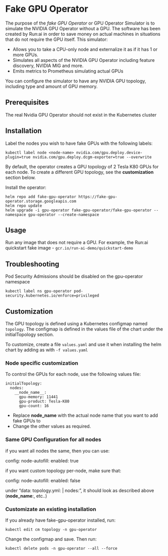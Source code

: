 # Fake GPU Operator

The purpose of the _fake GPU Operator_ or GPU Operator Simulator is to simulate the NVIDIA GPU Operator without a GPU. The software has been created by Run:ai in order to save money on actual machines in situations that do not require the GPU itself. This simulator:

* Allows you to take a CPU-only node and externalize it as if it has 1 or more GPUs. 
* Simulates all aspects of the NVIDIA GPU Operator including feature discovery, NVIDIA MIG and more. 
* Emits metrics to Prometheus simulating actual GPUs

You can configure the simulator to have any NVIDIA GPU topology, including type and amount of GPU memory. 



## Prerequisites

The real Nvidia GPU Operator should not exist in the Kubernetes cluster

## Installation

Label the nodes you wish to have fake GPUs with the following labels:

```
kubectl label node <node-name> nvidia.com/gpu.deploy.device-plugin=true nvidia.com/gpu.deploy.dcgm-exporter=true --overwrite
```

By default, the operator creates a GPU topology of 2 Tesla K80 GPUs for each node. To create a different GPU topology, see the __customization__ section below.


Install the operator:

```
helm repo add fake-gpu-operator https://fake-gpu-operator.storage.googleapis.com
helm repo update
helm upgrade -i gpu-operator fake-gpu-operator/fake-gpu-operator --namespace gpu-operator --create-namespace
```

## Usage

Run any image that does not require a GPU. For example, the Run:ai quickstart fake image - `gcr.io/run-ai-demo/quickstart-demo`

## Troubleshooting

Pod Security Admissions should be disabled on the gpu-operator namespace 

```
kubectl label ns gpu-operator pod-security.kubernetes.io/enforce=privileged
```

## Customization

The GPU topology is defined using a Kubernetes configmap named `topology`. The configmap is defined in the values file of the chart under the initialTopology section.

To customize, create a file `values.yaml` and use it when installing the helm chart by adding as with `-f values.yaml`

### Node specific customization

To control the GPUs for each node, use the following values file:

```
initialTopology:
  nodes:
    __node_name__:
      gpu-memory: 11441
      gpu-product: Tesla-K80
      gpu-count: 16
```

* Replace __node_name__ with the actual node name that you want to add fake GPUs to
* Change the other values as required. 

### Same GPU Configuration for all nodes



if you want all nodes the same, then you can use:

 config: node-autofill: enabled: true

if you want custom topology per-node, make sure that:

 config: node-autofill: enabled: false

under “data: topology.yml: | nodes:”, it should look as described above (__node_name__:, etc..)




### Customizate an existing installation

If you already have fake-gpu-operator installed, run:

```
kubectl edit cm topology -n gpu-operator
```

Change the configmap and save. Then run:

```
kubectl delete pods -n gpu-operator --all --force
```

